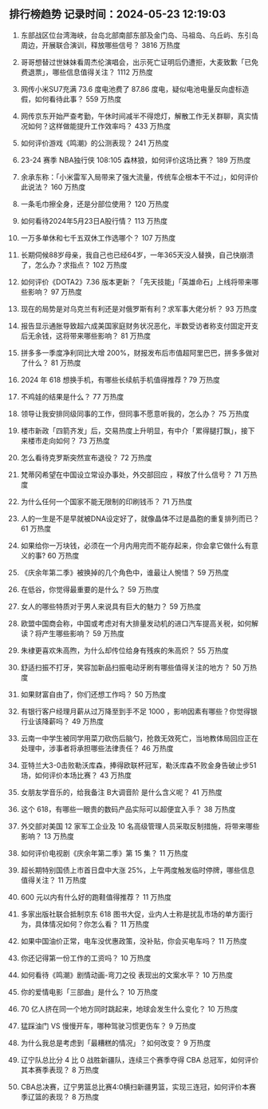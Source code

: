 
## 排行榜趋势 记录时间：2024-05-23 12:19:03
  
  1. 东部战区位台湾海峡，台岛北部南部东部及金门岛、马祖岛、乌丘屿、东引岛周边，开展联合演训，释放哪些信号？ 3816 万热度
    
  2. 哥哥想替过世妹妹看周杰伦演唱会，出示死亡证明后仍遭拒，大麦致歉「已免费退票」，哪些信息值得关注？ 1112 万热度
    
  3. 网传小米SU7充满 73.6 度电池费了 87.86 度电，疑似电池电量反向虚标造假，如何看待此事？ 559 万热度
    
  4. 网传京东开始严查考勤，午休时间减半不得熄灯，解散工作无关群聊，真实情况如何？这样做能提升工作效率吗？ 433 万热度
    
  5. 如何评价游戏《鸣潮》的公测表现？ 241 万热度
    
  6. 23-24 赛季 NBA独行侠 108:105 森林狼，如何评价这场比赛？ 189 万热度
    
  7. 余承东称：「小米雷军入局带来了强大流量，传统车企根本干不过」，如何评价此说法？ 160 万热度
    
  8. 一条毛巾擦全身，还是分部位使用？ 120 万热度
    
  9. 如何看待2024年5月23日A股行情？ 113 万热度
    
  10. 一万多单休和七千五双休工作选哪个？ 107 万热度
    
  11. 长期伺候88岁母亲，我自己也已经64岁，一年365天没人替换，自己快崩溃了，怎么办？求指点？ 102 万热度
    
  12. 如何评价《DOTA2》7.36 版本更新？「先天技能」「英雄命石」上线将带来哪些影响？ 97 万热度
    
  13. 现在的局势是对乌克兰有利还是对俄罗斯有利？求军事大佬分析？ 93 万热度
    
  14. 报告显示通胀导致超六成美国家庭财务状况恶化，半数受访者称支付固定开支后无余钱，这将带来哪些影响？ 81 万热度
    
  15. 拼多多一季度净利同比大增 200%，财报发布后市值超阿里巴巴，拼多多做对了什么？ 81 万热度
    
  16. 2024 年 618 想换手机，有哪些长续航手机值得推荐 ? 79 万热度
    
  17. 不鸡娃的结果是什么？ 77 万热度
    
  18. 领导让我安排同级同事的工作，但同事不愿意听我的，怎么办？ 75 万热度
    
  19. 楼市新政「四箭齐发」后，交易热度上升明显，有中介「累得腿打飘」，接下来楼市走向如何？ 73 万热度
    
  20. 怎么看待克罗斯突然宣布退役？ 72 万热度
    
  21. 梵蒂冈希望在中国设立常设办事处，外交部回应 ，释放了什么信号？ 71 万热度
    
  22. 为什么任何一个国家不能无限制的印刷钱币？ 71 万热度
    
  23. 人的一生是不是早就被DNA设定好了，就像晶体不过是晶胞的重复排列而已？ 61 万热度
    
  24. 如果给你一万块钱，必须在一个月内用完而不能存起来，你会拿它做什么有意义的事? 60 万热度
    
  25. 《庆余年第二季》被换掉的几个角色中，谁最让人惋惜？ 59 万热度
    
  26. 在低谷，你觉得最重要的是什么？ 59 万热度
    
  27. 女人的哪些特质对于男人来说具有巨大的魅力？ 59 万热度
    
  28. 欧盟中国商会称，中国或考虑对有大排量发动机的进口汽车提高关税，如何解读？将产生哪些影响？ 59 万热度
    
  29. 朱棣更喜欢朱高煦，为什么却传位给身有残疾的朱高炽？ 55 万热度
    
  30. 舒适扫振不打牙，笑容加新品扫振电动牙刷有哪些值得关注的地方？ 50 万热度
    
  31. 如果财富自由了，你们还想工作吗？ 50 万热度
    
  32. 有银行客户经理月薪从过万降至到手不足 1000 ，影响因素有哪些？你觉得银行业该降薪吗？ 49 万热度
    
  33. 云南一中学生被同学用菜刀砍伤后脑勺，抢救无效死亡，当地教体局回应正在处理中，涉事者将承担哪些法律责任？ 46 万热度
    
  34. 亚特兰大3-0击败勒沃库森，捧得欧联杯冠军，勒沃库森不败金身告破止步51场，如何评价本场比赛？ 43 万热度
    
  35. 女朋友学音乐的，给我备注 B大调音阶 是什么含义呢？ 41 万热度
    
  36. 这个 618，有哪些一眼贵的数码产品实际可以超便宜入手？ 38 万热度
    
  37. 外交部对美国 12 家军工企业及 10 名高级管理人员采取反制措施，将带来哪些影响？ 13 万热度
    
  38. 如何评价电视剧《庆余年第二季》第 15 集？ 11 万热度
    
  39. 超长期特别国债上市首日盘中大涨 25%，上午两度触发临时停牌，哪些信息值得关注？ 11 万热度
    
  40. 600 元以内有什么好的跑鞋值得推荐？ 11 万热度
    
  41. 多家出版社联合抵制京东 618 图书大促，业内人士称是扰乱市场的单方面行为，具体情况如何？你怎么看？ 11 万热度
    
  42. 如果中国油价正常，电车没优惠政策，没补贴，你会买电车吗？ 11 万热度
    
  43. 你还记得第一份工作的工资吗？ 10 万热度
    
  44. 如何看待《鸣潮》剧情动画-弯刀之役 表现出的文案水平？ 10 万热度
    
  45. 你的爱情电影「三部曲」是什么？ 10 万热度
    
  46. 70 亿人挤在同一个地方同时跳起来，地球会发生什么变化？ 10 万热度
    
  47. 猛踩油门 VS 慢慢开车，哪种驾驶习惯更伤车？ 9 万热度
    
  48. 为什么我总是考虑到「最糟糕的情况」？如何改变？ 9 万热度
    
  49. 辽宁队总比分 4 比 0 战胜新疆队，连续三个赛季夺得 CBA 总冠军，如何评价其本赛季表现？ 8 万热度
    
  50. CBA总决赛，辽宁男篮总比赛4:0横扫新疆男篮，实现三连冠，如何评价本赛季辽篮的表现？ 8 万热度
    